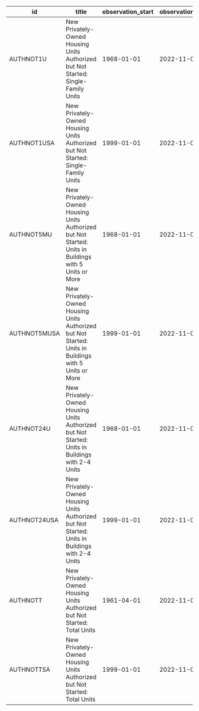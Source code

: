 | id           | title                                                                                                 | observation_start   | observation_end   |
|--------------|-------------------------------------------------------------------------------------------------------|---------------------|-------------------|
| AUTHNOT1U    | New Privately-Owned Housing Units Authorized but Not Started: Single-Family Units                     | 1968-01-01          | 2022-11-01        |
| AUTHNOT1USA  | New Privately-Owned Housing Units Authorized but Not Started: Single-Family Units                     | 1999-01-01          | 2022-11-01        |
| AUTHNOT5MU   | New Privately-Owned Housing Units Authorized but Not Started: Units in Buildings with 5 Units or More | 1968-01-01          | 2022-11-01        |
| AUTHNOT5MUSA | New Privately-Owned Housing Units Authorized but Not Started: Units in Buildings with 5 Units or More | 1999-01-01          | 2022-11-01        |
| AUTHNOT24U   | New Privately-Owned Housing Units Authorized but Not Started: Units in Buildings with 2-4 Units       | 1968-01-01          | 2022-11-01        |
| AUTHNOT24USA | New Privately-Owned Housing Units Authorized but Not Started: Units in Buildings with 2-4 Units       | 1999-01-01          | 2022-11-01        |
| AUTHNOTT     | New Privately-Owned Housing Units Authorized but Not Started: Total Units                             | 1961-04-01          | 2022-11-01        |
| AUTHNOTTSA   | New Privately-Owned Housing Units Authorized but Not Started: Total Units                             | 1999-01-01          | 2022-11-01        |